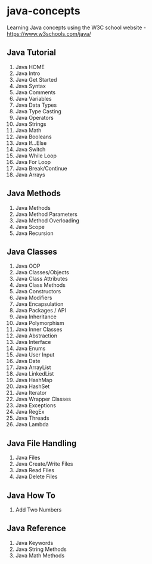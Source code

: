 # java-concepts
 Learning Java concepts using the W3C school website - https://www.w3schools.com/java/

## Java Tutorial
1. Java HOME
2. Java Intro 
3. Java Get Started 
4. Java Syntax 
5. Java Comments 
6. Java Variables 
7. Java Data Types 
8. Java Type Casting 
9. Java Operators 
10. Java Strings 
11. Java Math 
12. Java Booleans 
13. Java If...Else 
14. Java Switch 
15. Java While Loop 
16. Java For Loop 
17. Java Break/Continue 
18. Java Arrays

## Java Methods
1. Java Methods 
2. Java Method Parameters 
3. Java Method Overloading 
4. Java Scope 
5. Java Recursion

## Java Classes
1. Java OOP 
2. Java Classes/Objects 
3. Java Class Attributes 
4. Java Class Methods 
5. Java Constructors 
6. Java Modifiers 
7. Java Encapsulation 
8. Java Packages / API 
9. Java Inheritance 
10. Java Polymorphism 
11. Java Inner Classes 
12. Java Abstraction 
13. Java Interface 
14. Java Enums 
15. Java User Input 
16. Java Date 
17. Java ArrayList 
18. Java LinkedList 
19. Java HashMap 
20. Java HashSet 
21. Java Iterator 
22. Java Wrapper Classes 
23. Java Exceptions 
24. Java RegEx 
25. Java Threads 
26. Java Lambda

## Java File Handling
1. Java Files 
2. Java Create/Write Files 
3. Java Read Files 
4. Java Delete Files

## Java How To
1. Add Two Numbers

## Java Reference
1. Java Keywords
2. Java String Methods 
3. Java Math Methods

